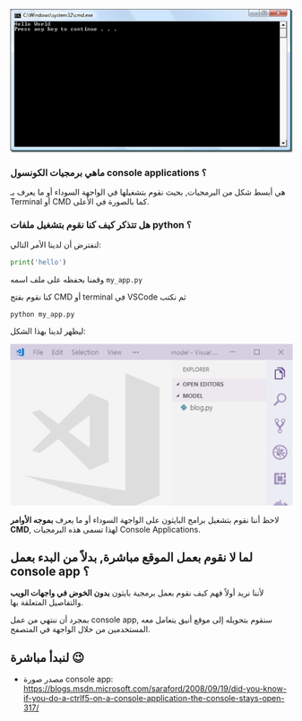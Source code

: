 ![console-app](./assets/console_app.png)

### ماهي برمجيات الكونسول console applications ؟

هي أبسط شكل من البرمجيات, بحيث نقوم بتشغيلها في الواجهة السوداء أو ما يعرف بـ Terminal أو CMD كما بالصورة في الأعلى.

### هل تتذكر كيف كنا نقوم بتشغيل ملفات python ؟

لنفترض أن لدينا الأمر التالي:

```python
print('hello')
```

وقمنا بحفظه على ملف اسمه `my_app.py`

كنا نقوم بفتح CMD أو terminal في VSCode ثم نكتب

```python
python my_app.py
```

ليظهر لدينا بهذا الشكل:

![running-python-app](./assets/running-python-app.gif)

لاحظ أننا نقوم بتشغيل برامج البايثون على الواجهة السوداء أو ما يعرف **بموجه الأوامر CMD**, لهذا تسمى هذه البرمجيات Console Applications.

## لما لا نقوم بعمل الموقع مباشرة, بدلاً من البدء بعمل console app ؟

لأننا نريد أولاً فهم كيف نقوم بعمل برمجية بايثون **بدون الخوض في واجهات الويب** والتفاصيل المتعلقة بها.

بمجرد أن ننتهي من عمل console app, سنقوم بتحويله إلى موقع أنيق يتعامل معه المستخدمين من خلال الواجهة في المتصفح.

## لنبدأ مباشرة :wink: 

* مصدر صورة console app: https://blogs.msdn.microsoft.com/saraford/2008/09/19/did-you-know-if-you-do-a-ctrlf5-on-a-console-application-the-console-stays-open-317/